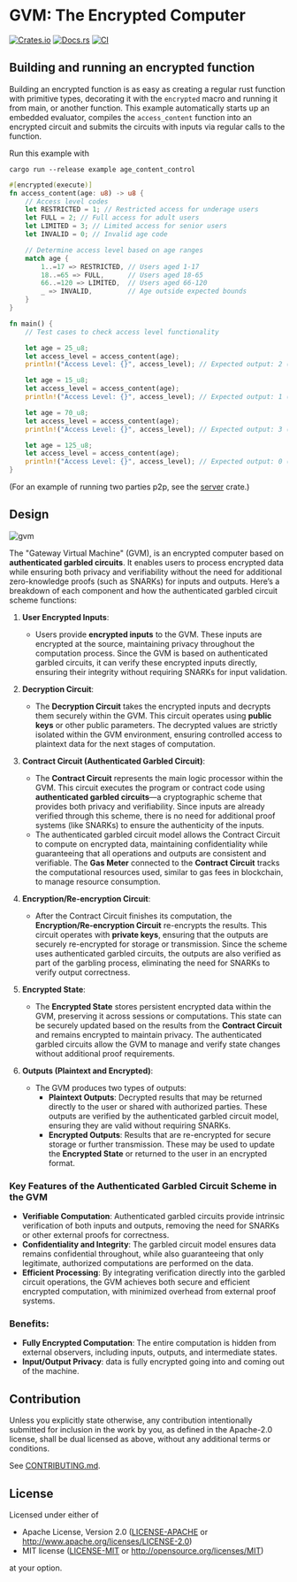 # GVM: The Encrypted Computer

[![Crates.io](https://img.shields.io/crates/v/cryptomata.svg)](https://crates.io/crates/cryptomata)
[![Docs.rs](https://docs.rs/cryptomata/badge.svg)](https://docs.rs/cryptomata)
[![CI](https://github.com/Gateway-DAO/cryptomata/workflows/CI/badge.svg)](https://github.com/Gateway-DAO/cryptomata/actions)

## Building and running an encrypted function

Building an encrypted function is as easy as creating a regular rust function with primitive types, decorating it with the `encrypted` macro and running it from main, or another function. This example automatically starts up an embedded evaluator, compiles the `access_content` function into an encrypted circuit and submits the circuits with inputs via regular calls to the function.

Run this example with 

```
cargo run --release example age_content_control
```

```rust
#[encrypted(execute)]
fn access_content(age: u8) -> u8 {
    // Access level codes
    let RESTRICTED = 1; // Restricted access for underage users
    let FULL = 2; // Full access for adult users
    let LIMITED = 3; // Limited access for senior users
    let INVALID = 0; // Invalid age code

    // Determine access level based on age ranges
    match age {
        1..=17 => RESTRICTED, // Users aged 1-17
        18..=65 => FULL,      // Users aged 18-65
        66..=120 => LIMITED,  // Users aged 66-120
        _ => INVALID,         // Age outside expected bounds
    }
}

fn main() {
    // Test cases to check access level functionality

    let age = 25_u8;
    let access_level = access_content(age);
    println!("Access Level: {}", access_level); // Expected output: 2 (Full)

    let age = 15_u8;
    let access_level = access_content(age);
    println!("Access Level: {}", access_level); // Expected output: 1 (Restricted)

    let age = 70_u8;
    let access_level = access_content(age);
    println!("Access Level: {}", access_level); // Expected output: 3 (Limited)

    let age = 125_u8;
    let access_level = access_content(age);
    println!("Access Level: {}", access_level); // Expected output: 0 (Invalid)
}
```

(For an example of running two parties p2p, see the [server](https://github.com/Gateway-DAO/gvm/blob/main/server/) crate.)

## Design

![gvm](https://github.com/user-attachments/assets/752003e7-1a50-4446-9870-cdbb2da98498)

The "Gateway Virtual Machine" (GVM), is an encrypted computer based on **authenticated garbled circuits**. It enables users to process encrypted data while ensuring both privacy and verifiability without the need for additional zero-knowledge proofs (such as SNARKs) for inputs and outputs. Here’s a breakdown of each component and how the authenticated garbled circuit scheme functions:

1. **User Encrypted Inputs**:
   - Users provide **encrypted inputs** to the GVM. These inputs are encrypted at the source, maintaining privacy throughout the computation process. Since the GVM is based on authenticated garbled circuits, it can verify these encrypted inputs directly, ensuring their integrity without requiring SNARKs for input validation.

2. **Decryption Circuit**:
   - The **Decryption Circuit** takes the encrypted inputs and decrypts them securely within the GVM. This circuit operates using **public keys** or other public parameters. The decrypted values are strictly isolated within the GVM environment, ensuring controlled access to plaintext data for the next stages of computation.

3. **Contract Circuit (Authenticated Garbled Circuit)**:
   - The **Contract Circuit** represents the main logic processor within the GVM. This circuit executes the program or contract code using **authenticated garbled circuits**—a cryptographic scheme that provides both privacy and verifiability. Since inputs are already verified through this scheme, there is no need for additional proof systems (like SNARKs) to ensure the authenticity of the inputs.
   - The authenticated garbled circuit model allows the Contract Circuit to compute on encrypted data, maintaining confidentiality while guaranteeing that all operations and outputs are consistent and verifiable. The **Gas Meter** connected to the **Contract Circuit** tracks the computational resources used, similar to gas fees in blockchain, to manage resource consumption.

4. **Encryption/Re-encryption Circuit**:
   - After the Contract Circuit finishes its computation, the **Encryption/Re-encryption Circuit** re-encrypts the results. This circuit operates with **private keys**, ensuring that the outputs are securely re-encrypted for storage or transmission. Since the scheme uses authenticated garbled circuits, the outputs are also verified as part of the garbling process, eliminating the need for SNARKs to verify output correctness.

5. **Encrypted State**:
   - The **Encrypted State** stores persistent encrypted data within the GVM, preserving it across sessions or computations. This state can be securely updated based on the results from the **Contract Circuit** and remains encrypted to maintain privacy. The authenticated garbled circuits allow the GVM to manage and verify state changes without additional proof requirements.

6. **Outputs (Plaintext and Encrypted)**:
   - The GVM produces two types of outputs:
     - **Plaintext Outputs**: Decrypted results that may be returned directly to the user or shared with authorized parties. These outputs are verified by the authenticated garbled circuit model, ensuring they are valid without requiring SNARKs.
     - **Encrypted Outputs**: Results that are re-encrypted for secure storage or further transmission. These may be used to update the **Encrypted State** or returned to the user in an encrypted format.

### Key Features of the Authenticated Garbled Circuit Scheme in the GVM
- **Verifiable Computation**: Authenticated garbled circuits provide intrinsic verification of both inputs and outputs, removing the need for SNARKs or other external proofs for correctness.
- **Confidentiality and Integrity**: The garbled circuit model ensures data remains confidential throughout, while also guaranteeing that only legitimate, authorized computations are performed on the data.
- **Efficient Processing**: By integrating verification directly into the garbled circuit operations, the GVM achieves both secure and efficient encrypted computation, with minimized overhead from external proof systems.

### Benefits:
- **Fully Encrypted Computation**: The entire computation is hidden from external observers, including inputs, outputs, and intermediate states.
- **Input/Output Privacy**: data is fully encrypted going into and coming out of the machine.

## Contribution

Unless you explicitly state otherwise, any contribution intentionally submitted
for inclusion in the work by you, as defined in the Apache-2.0 license, shall be
dual licensed as above, without any additional terms or conditions.

See [CONTRIBUTING.md](CONTRIBUTING.md).

## License

Licensed under either of

 * Apache License, Version 2.0
   ([LICENSE-APACHE](LICENSE-APACHE) or http://www.apache.org/licenses/LICENSE-2.0)
 * MIT license
   ([LICENSE-MIT](LICENSE-MIT) or http://opensource.org/licenses/MIT)

at your option.
